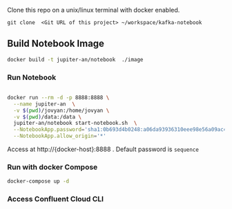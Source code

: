 
Clone this repo on a unix/linux terminal with docker enabled.

```
git clone  <Git URL of this project> ~/workspace/kafka-notebook
```


## Build Notebook Image

```bash
docker build -t jupiter-an/notebook  ./image  
```

### Run Notebook 

```bash

docker run --rm -d -p 8888:8888 \
  --name jupiter-an  \
  -v $(pwd)/jovyan:/home/jovyan \
  -v $(pwd)/data:/data \
  jupiter-an/notebook start-notebook.sh  \
  --NotebookApp.password='sha1:0b693d4b0248:a06da93936310eee98e56a09ac40cd05f496c411' \
  --NotebookApp.allow_origin='*'

```
Access at  http://{docker-host}:8888   . Default password is `sequence`


### Run with docker Compose

```bash
docker-compose up -d 
```

### Access Confluent Cloud CLI
